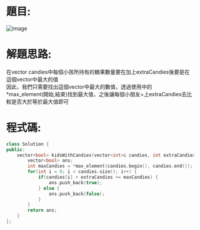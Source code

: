 # 題目:
![image](https://github.com/HoChenYu/Leetcode-programing-practice/assets/63805851/6609cb09-785b-4e0b-aa9f-41c239eec9e2)
# 解題思路:
在vector candies中每個小孩所持有的糖果數量要在加上extraCandies後要是在這個vector中最大的值  
因此，我們只需要找出這個vector中最大的數值，透過使用<algorithm>中的*max_element(開始,結束)找到最大值，之後讓每個小朋友+上extraCandies去比較是否大於等於最大值即可
# 程式碼:
````C++
class Solution {
public:
    vector<bool> kidsWithCandies(vector<int>& candies, int extraCandies) {
        vector<bool> ans;
        int maxCandies = *max_element(candies.begin(), candies.end());
        for(int i = 0; i < candies.size(); i++) {
            if(candies[i] + extraCandies >= maxCandies) {
                ans.push_back(true);
            } else {
                ans.push_back(false);
            }
        }
        return ans;
    }
};
````
